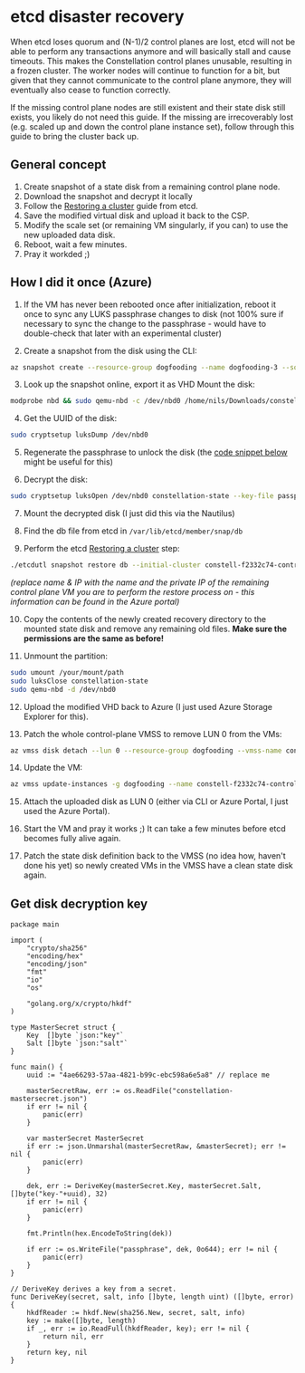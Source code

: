 # etcd disaster recovery
When etcd loses quorum and (N-1)/2 control planes are lost, 
etcd will not be able to perform any transactions anymore and will basically stall and cause timeouts.
This makes the Constellation control planes unusable, resulting in a frozen cluster. The worker nodes will continue to function for a bit,
but given that they cannot communicate to the control plane anymore, they will eventually also cease to function correctly.

If the missing control plane nodes are still existent and their state disk still exists, you likely do not need this guide.
If the missing are irrecoverably lost (e.g. scaled up and down the control plane instance set), follow through this guide to bring the cluster back up.

## General concept
1. Create snapshot of a state disk from a remaining control plane node.
2. Download the snapshot and decrypt it locally
3. Follow the [Restoring a cluster](https://etcd.io/docs/v3.5/op-guide/recovery/#restoring-a-cluster) guide from etcd.
4. Save the modified virtual disk and upload it back to the CSP.
5. Modify the scale set (or remaining VM singularly, if you can) to use the new uploaded data disk.
6. Reboot, wait a few minutes.
7. Pray it workded ;)

## How I did it once (Azure)

1. If the VM has never been rebooted once after initialization, reboot it once to sync any LUKS passphrase changes to disk (not 100% sure if necessary to sync the change to the passphrase - would have to double-check that later with an experimental cluster)

2. Create a snapshot from the disk using the CLI:
```bash
az snapshot create --resource-group dogfooding --name dogfooding-3 --source /subscriptions/0d202bbb-4fa7-4af8-8125-58c269a05435/resourceGroups/dogfooding/providers/Microsoft.Compute/disks/constell-f2332c74-coconstell-f2332c74-condisk2_dd460a6ae3124aa3a4c23be0ab39634e --location northeurope
```

3. Look up the snapshot online, export it as VHD
Mount the disk: 
```bash
modprobe nbd && sudo qemu-nbd -c /dev/nbd0 /home/nils/Downloads/constellation-disk.vhd
```

4. Get the UUID of the disk: 
```bash 
sudo cryptsetup luksDump /dev/nbd0
```

5. Regenerate the passphrase to unlock the disk (the [code snippet below](#get-disk-decryption-key) might be useful for this)

6. Decrypt the disk: 
```bash
sudo cryptsetup luksOpen /dev/nbd0 constellation-state --key-file passphrase
```

7. Mount the decrypted disk (I just did this via the Nautilus)

8. Find the db file from etcd in `/var/lib/etcd/member/snap/db`

9. Perform the etcd [Restoring a cluster](https://etcd.io/docs/v3.5/op-guide/recovery/#restoring-a-cluster) step:

```bash
./etcdutl snapshot restore db --initial-cluster constell-f2332c74-control-plane000001=https://10.9.126.0:2380 --initial-advertise-peer-urls https://10.9.126.0:2380  --data-dir recovery --name constell-f2332c74-control-plane000001 --skip-hash-check=true
```
*(replace name & IP with the name and the private IP of the remaining control plane VM you are to perform the restore process on - this information can be found in the Azure portal)*

10. Copy the contents of the newly created recovery directory to the mounted state disk and remove any remaining old files. 
**Make sure the permissions are the same as before!**

11. Unmount the partition:
```bash 
sudo umount /your/mount/path
sudo luksClose constellation-state
sudo qemu-nbd -d /dev/nbd0
```

12. Upload the modified VHD back to Azure (I just used Azure Storage Explorer for this).

13. Patch the whole control-plane VMSS to remove LUN 0 from the VMs: 
```bash
az vmss disk detach --lun 0 --resource-group dogfooding --vmss-name constell-f2332c74-control-plane
```

14. Update the VM: 
```bash
az vmss update-instances -g dogfooding --name constell-f2332c74-control-plane --instance-ids 1
```

15. Attach the uploaded disk as LUN 0 (either via CLI or Azure Portal, I just used the Azure Portal).

16. Start the VM and pray it works ;) It can take a few minutes before etcd becomes fully alive again.

17. Patch the state disk definition back to the VMSS (no idea how, haven't done his yet) so newly created VMs in the VMSS have a clean state disk again.

## Get disk decryption key
```golang
package main

import (
	"crypto/sha256"
	"encoding/hex"
	"encoding/json"
	"fmt"
	"io"
	"os"

	"golang.org/x/crypto/hkdf"
)

type MasterSecret struct {
	Key  []byte `json:"key"`
	Salt []byte `json:"salt"`
}

func main() {	
	uuid := "4ae66293-57aa-4821-b99c-ebc598a6e5a8" // replace me

	masterSecretRaw, err := os.ReadFile("constellation-mastersecret.json")
	if err != nil {
		panic(err)
	}

	var masterSecret MasterSecret
	if err := json.Unmarshal(masterSecretRaw, &masterSecret); err != nil {
		panic(err)
	}

	dek, err := DeriveKey(masterSecret.Key, masterSecret.Salt, []byte("key-"+uuid), 32)
	if err != nil {
		panic(err)
	}

	fmt.Println(hex.EncodeToString(dek))

	if err := os.WriteFile("passphrase", dek, 0o644); err != nil {
		panic(err)
	}
}

// DeriveKey derives a key from a secret.
func DeriveKey(secret, salt, info []byte, length uint) ([]byte, error) {
	hkdfReader := hkdf.New(sha256.New, secret, salt, info)
	key := make([]byte, length)
	if _, err := io.ReadFull(hkdfReader, key); err != nil {
		return nil, err
	}
	return key, nil
}
```
